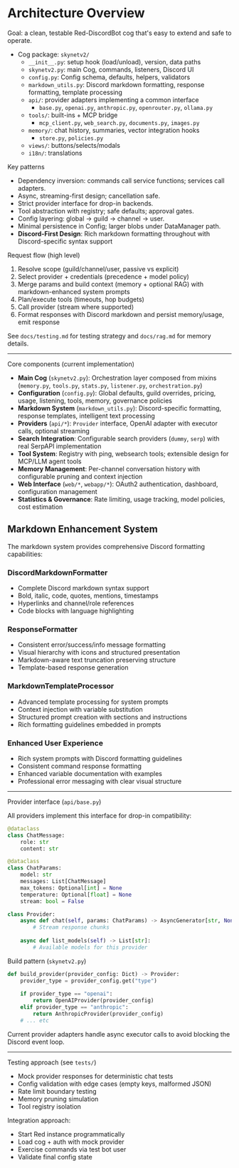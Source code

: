 # Architecture Overview

Goal: a clean, testable Red-DiscordBot cog that's easy to extend and safe to operate.

- Cog package: `skynetv2/`
  - `__init__.py`: setup hook (load/unload), version, data paths
  - `skynetv2.py`: main Cog, commands, listeners, Discord UI
  - `config.py`: Config schema, defaults, helpers, validators
  - `markdown_utils.py`: Discord markdown formatting, response formatting, template processing
  - `api/`: provider adapters implementing a common interface
    - `base.py`, `openai.py`, `anthropic.py`, `openrouter.py`, `ollama.py`
  - `tools/`: built-ins + MCP bridge
    - `mcp_client.py`, `web_search.py`, `documents.py`, `images.py`
  - `memory/`: chat history, summaries, vector integration hooks
    - `store.py`, `policies.py`
  - `views/`: buttons/selects/modals
  - `i18n/`: translations

Key patterns

- Dependency inversion: commands call service functions; services call adapters.
- Async, streaming-first design; cancellation safe.
- Strict provider interface for drop-in backends.
- Tool abstraction with registry; safe defaults; approval gates.
- Config layering: global -> guild -> channel -> user.
- Minimal persistence in Config; larger blobs under DataManager path.
- **Discord-First Design**: Rich markdown formatting throughout with Discord-specific syntax support

Request flow (high level)

1) Resolve scope (guild/channel/user, passive vs explicit)
2) Select provider + credentials (precedence + model policy)
3) Merge params and build context (memory + optional RAG) with markdown-enhanced system prompts
4) Plan/execute tools (timeouts, hop budgets)
5) Call provider (stream where supported)
6) Format responses with Discord markdown and persist memory/usage, emit response

See `docs/testing.md` for testing strategy and `docs/rag.md` for memory details.

---

Core components (current implementation)

- **Main Cog** (`skynetv2.py`): Orchestration layer composed from mixins (`memory.py`, `tools.py`, `stats.py`, `listener.py`, `orchestration.py`)
- **Configuration** (`config.py`): Global defaults, guild overrides, pricing, usage, listening, tools, memory, governance policies
- **Markdown System** (`markdown_utils.py`): Discord-specific formatting, response templates, intelligent text processing
- **Providers** (`api/*`): `Provider` interface, OpenAI adapter with executor calls, optional streaming
- **Search Integration**: Configurable search providers (`dummy`, `serp`) with real SerpAPI implementation
- **Tool System**: Registry with ping, websearch tools; extensible design for MCP/LLM agent tools
- **Memory Management**: Per-channel conversation history with configurable pruning and context injection
- **Web Interface** (`web/*`, `webapp/*`): OAuth2 authentication, dashboard, configuration management
- **Statistics & Governance**: Rate limiting, usage tracking, model policies, cost estimation

## Markdown Enhancement System

The markdown system provides comprehensive Discord formatting capabilities:

### DiscordMarkdownFormatter
- Complete Discord markdown syntax support
- Bold, italic, code, quotes, mentions, timestamps
- Hyperlinks and channel/role references
- Code blocks with language highlighting

### ResponseFormatter
- Consistent error/success/info message formatting
- Visual hierarchy with icons and structured presentation
- Markdown-aware text truncation preserving structure
- Template-based response generation

### MarkdownTemplateProcessor
- Advanced template processing for system prompts
- Context injection with variable substitution
- Structured prompt creation with sections and instructions
- Rich formatting guidelines embedded in prompts

### Enhanced User Experience
- Rich system prompts with Discord formatting guidelines
- Consistent command response formatting
- Enhanced variable documentation with examples
- Professional error messaging with clear visual structure

---

Provider interface (`api/base.py`)

All providers implement this interface for drop-in compatibility:

```python
@dataclass
class ChatMessage:
    role: str
    content: str

@dataclass  
class ChatParams:
    model: str
    messages: List[ChatMessage]
    max_tokens: Optional[int] = None
    temperature: Optional[float] = None
    stream: bool = False

class Provider:
    async def chat(self, params: ChatParams) -> AsyncGenerator[str, None]:
        # Stream response chunks
    
    async def list_models(self) -> List[str]:
        # Available models for this provider
```

Build pattern (`skynetv2.py`)

```python
def build_provider(provider_config: Dict) -> Provider:
    provider_type = provider_config.get("type")
    
    if provider_type == "openai":
        return OpenAIProvider(provider_config)
    elif provider_type == "anthropic":
        return AnthropicProvider(provider_config)
    # ... etc
```

Current provider adapters handle async executor calls to avoid blocking the Discord event loop.

---

Testing approach (see `tests/`)

- Mock provider responses for deterministic chat tests
- Config validation with edge cases (empty keys, malformed JSON)
- Rate limit boundary testing
- Memory pruning simulation
- Tool registry isolation

Integration approach: 
- Start Red instance programmatically
- Load cog + auth with mock provider
- Exercise commands via test bot user
- Validate final config state
